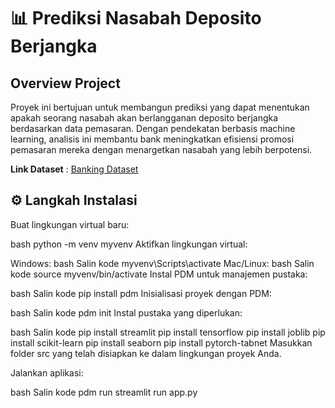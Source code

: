 # 📊 Prediksi Nasabah Deposito Berjangka  
## Overview Project
Proyek ini bertujuan untuk membangun prediksi yang dapat menentukan apakah seorang nasabah akan berlangganan deposito berjangka berdasarkan data pemasaran. Dengan pendekatan berbasis machine learning, analisis ini membantu bank meningkatkan efisiensi promosi pemasaran mereka dengan menargetkan nasabah yang lebih berpotensi.

**Link Dataset** : [Banking Dataset](https://www.kaggle.com/datasets/rashmiranu/banking-dataset-classification?resource=download&select=new_train.csv)

## ⚙️ Langkah Instalasi
Buat lingkungan virtual baru:

bash
python -m venv myvenv
Aktifkan lingkungan virtual:

Windows:
bash
Salin kode
myvenv\Scripts\activate
Mac/Linux:
bash
Salin kode
source myvenv/bin/activate
Instal PDM untuk manajemen pustaka:

bash
Salin kode
pip install pdm
Inisialisasi proyek dengan PDM:

bash
Salin kode
pdm init
Instal pustaka yang diperlukan:

bash
Salin kode
pip install streamlit
pip install tensorflow
pip install joblib
pip install scikit-learn
pip install seaborn
pip install pytorch-tabnet
Masukkan folder src yang telah disiapkan ke dalam lingkungan proyek Anda.

Jalankan aplikasi:

bash
Salin kode
pdm run streamlit run app.py

